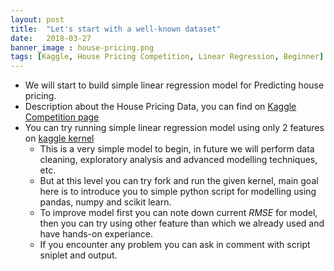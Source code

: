 ```yaml
---
layout: post
title:  "Let's start with a well-known dataset"
date:   2018-03-27
banner_image : house-pricing.png
tags: [Kaggle, House Pricing Competition, Linear Regression, Beginner]
---
```


* We will start to build simple linear regression model for Predicting house pricing.
* Description about the House Pricing Data, you can find on [Kaggle Competition page](https://www.kaggle.com/c/house-prices-advanced-regression-techniques/data)
* You can try running simple linear regression model using only 2 features on [kaggle kernel](https://www.kaggle.com/mineshjethva/let-s-do-the-minimal)
  * This is a very simple model to begin, in future we will perform data cleaning, exploratory analysis and advanced modelling techniques, etc.
  * But at this level you can try fork and run the given kernel, main goal here is to introduce you to simple python script for modelling using pandas, numpy and scikit learn.
  * To improve model first you can note down current <i>RMSE</i> for model, then you can try using other feature than which we already used and have hands-on experiance.
  * If you encounter any problem you can ask in comment with script sniplet and output.
